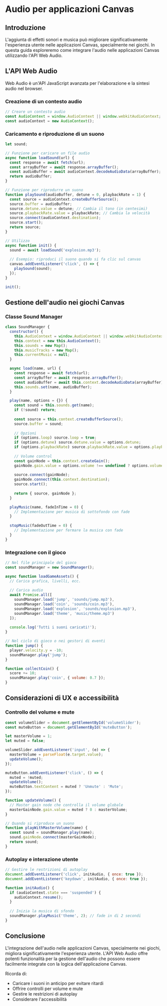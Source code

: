 # Audio per applicazioni Canvas

## Introduzione
L'aggiunta di effetti sonori e musica può migliorare significativamente l'esperienza utente nelle applicazioni Canvas, specialmente nei giochi. In questa guida esploreremo come integrare l'audio nelle applicazioni Canvas utilizzando l'API Web Audio.

## L'API Web Audio

Web Audio è un'API JavaScript avanzata per l'elaborazione e la sintesi audio nel browser.

### Creazione di un contesto audio

```javascript
// Creare un contesto audio
const AudioContext = window.AudioContext || window.webkitAudioContext;
const audioContext = new AudioContext();
```

### Caricamento e riproduzione di un suono

```javascript
let sound;

// Funzione per caricare un file audio
async function loadSound(url) {
  const response = await fetch(url);
  const arrayBuffer = await response.arrayBuffer();
  const audioBuffer = await audioContext.decodeAudioData(arrayBuffer);
  return audioBuffer;
}

// Funzione per riprodurre un suono
function playSound(audioBuffer, detune = 0, playbackRate = 1) {
  const source = audioContext.createBufferSource();
  source.buffer = audioBuffer;
  source.detune.value = detune; // Cambia il tono (in centesimi)
  source.playbackRate.value = playbackRate; // Cambia la velocità
  source.connect(audioContext.destination);
  source.start();
  return source;
}

// Utilizzo
async function init() {
  sound = await loadSound('explosion.mp3');
  
  // Esempio: riproduci il suono quando si fa clic sul canvas
  canvas.addEventListener('click', () => {
    playSound(sound);
  });
}

init();
```

## Gestione dell'audio nei giochi Canvas

### Classe Sound Manager

```javascript
class SoundManager {
  constructor() {
    this.AudioContext = window.AudioContext || window.webkitAudioContext;
    this.context = new this.AudioContext();
    this.sounds = new Map();
    this.musicTracks = new Map();
    this.currentMusic = null;
  }

  async load(name, url) {
    const response = await fetch(url);
    const arrayBuffer = await response.arrayBuffer();
    const audioBuffer = await this.context.decodeAudioData(arrayBuffer);
    this.sounds.set(name, audioBuffer);
  }

  play(name, options = {}) {
    const sound = this.sounds.get(name);
    if (!sound) return;
    
    const source = this.context.createBufferSource();
    source.buffer = sound;
    
    // Opzioni
    if (options.loop) source.loop = true;
    if (options.detune) source.detune.value = options.detune;
    if (options.playbackRate) source.playbackRate.value = options.playbackRate;
    
    // Volume control
    const gainNode = this.context.createGain();
    gainNode.gain.value = options.volume !== undefined ? options.volume : 1;
    
    source.connect(gainNode);
    gainNode.connect(this.context.destination);
    source.start();
    
    return { source, gainNode };
  }

  playMusic(name, fadeInTime = 0) {
    // Implementazione per musica di sottofondo con fade
  }
  
  stopMusic(fadeOutTime = 0) {
    // Implementazione per fermare la musica con fade
  }
}
```

### Integrazione con il gioco

```javascript
// Nel file principale del gioco
const soundManager = new SoundManager();

async function loadGameAssets() {
  // Carica grafica, livelli, ecc.
  
  // Carica audio
  await Promise.all([
    soundManager.load('jump', 'sounds/jump.mp3'),
    soundManager.load('coin', 'sounds/coin.mp3'),
    soundManager.load('explosion', 'sounds/explosion.mp3'),
    soundManager.load('theme', 'music/theme.mp3')
  ]);
  
  console.log('Tutti i suoni caricati!');
}

// Nel ciclo di gioco o nei gestori di eventi
function jump() {
  player.velocity.y = -10;
  soundManager.play('jump');
}

function collectCoin() {
  score += 10;
  soundManager.play('coin', { volume: 0.7 });
}
```

## Considerazioni di UX e accessibilità

### Controllo del volume e mute
```javascript
const volumeSlider = document.getElementById('volumeSlider');
const muteButton = document.getElementById('muteButton');

let masterVolume = 1;
let muted = false;

volumeSlider.addEventListener('input', (e) => {
  masterVolume = parseFloat(e.target.value);
  updateVolume();
});

muteButton.addEventListener('click', () => {
  muted = !muted;
  updateVolume();
  muteButton.textContent = muted ? 'Unmute' : 'Mute';
});

function updateVolume() {
  // Master gain node che controlla il volume globale
  masterGainNode.gain.value = muted ? 0 : masterVolume;
}

// Quando si riproduce un suono
function playWithMasterVolume(name) {
  const sound = soundManager.play(name);
  sound.gainNode.connect(masterGainNode);
  return sound;
}
```

### Autoplay e interazione utente
```javascript
// Gestire le restrizioni di autoplay
document.addEventListener('click', initAudio, { once: true });
document.addEventListener('keydown', initAudio, { once: true });

function initAudio() {
  if (audioContext.state === 'suspended') {
    audioContext.resume();
  }
  
  // Inizia la musica di sfondo
  soundManager.playMusic('theme', 2); // fade in di 2 secondi
}
```

## Conclusione

L'integrazione dell'audio nelle applicazioni Canvas, specialmente nei giochi, migliora significativamente l'esperienza utente. L'API Web Audio offre potenti funzionalità per la gestione dell'audio che possono essere facilmente integrate con la logica dell'applicazione Canvas.

Ricorda di:
- Caricare i suoni in anticipo per evitare ritardi
- Offrire controlli per volume e mute
- Gestire le restrizioni di autoplay
- Considerare l'accessibilità
